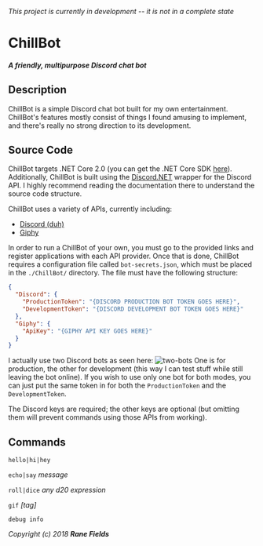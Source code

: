 *This project is currently in development -- it is not in a complete state*

# ChillBot

#### _A friendly, multipurpose Discord chat bot_

## Description

ChillBot is a simple Discord chat bot built for my own entertainment. ChillBot's features mostly consist of things I found amusing to implement, and there's really no strong direction to its development.

## Source Code

ChillBot targets .NET Core 2.0 (you can get the .NET Core SDK [here](https://www.microsoft.com/net/download/windows)). Additionally, ChillBot is built using the [Discord.NET](https://github.com/RogueException/Discord.Net) wrapper for the Discord API. I highly recommend reading the documentation there to understand the source code structure.

ChillBot uses a variety of APIs, currently including:
* [Discord (duh)](https://discordapp.com/developers/docs/intro)
* [Giphy](https://developers.giphy.com/)

In order to run a ChillBot of your own, you must go to the provided links and register applications with each API provider. Once that is done, ChillBot requires a configuration file called `bot-secrets.json`, which must be placed in the `./ChillBot/` directory. The file must have the following structure:

```json
{
  "Discord": {
    "ProductionToken": "{DISCORD PRODUCTION BOT TOKEN GOES HERE}",
    "DevelopmentToken": "{DISCORD DEVELOPMENT BOT TOKEN GOES HERE}"
  },
  "Giphy": {
    "ApiKey": "{GIPHY API KEY GOES HERE}"
  }
}
```

I actually use two Discord bots as seen here:
![two-bots](https://i.imgur.com/IToBEv5.png)
One is for production, the other for development (this way I can test stuff while still leaving the bot online). If you wish to use only one bot for both modes, you can just put the same token in for both the `ProductionToken` and the `DevelopmentToken`.

The Discord keys are required; the other keys are optional (but omitting them will prevent commands using those APIs from working).

## Commands

`hello|hi|hey`

`echo|say` _message_

`roll|dice` _any d20 expression_

`gif` _[tag]_

`debug info`

_Copyright (c) 2018 **Rane Fields**_
